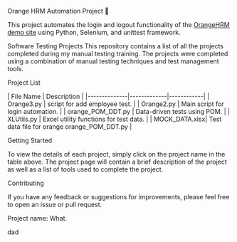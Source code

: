 Orange HRM Automation Project 🧪

This project automates the login and logout functionality of the [OrangeHRM demo site](https://opensource-demo.orangehrmlive.com/) using Python, Selenium, and unittest framework.

Software Testing Projects
This repository contains a list of all the projects completed during my manual testing training. The projects were completed using a combination of manual testing techniques and test management tools.

 Project List

| File Name | Description |
|--------------|-------------|------------|
| Orange3.py   | script for add employee test.  | 
| Orange2.py   |  Main script for login automation. |
| orange_POM_DDT.py  | Data-driven tests using POM. | 
| XLUtils.py   | Excel utility functions for test data. |
| MOCK_DATA.xlsx| Test data file for orange orange_POM_DDT.py |

 Getting Started

To view the details of each project, simply click on the project name in the table above. The project page will contain a brief description of the project as well as a list of tools used to complete the project.

 Contributing

If you have any feedback or suggestions for improvements, please feel free to open an issue or pull request.







Project name: 
What.

dad


